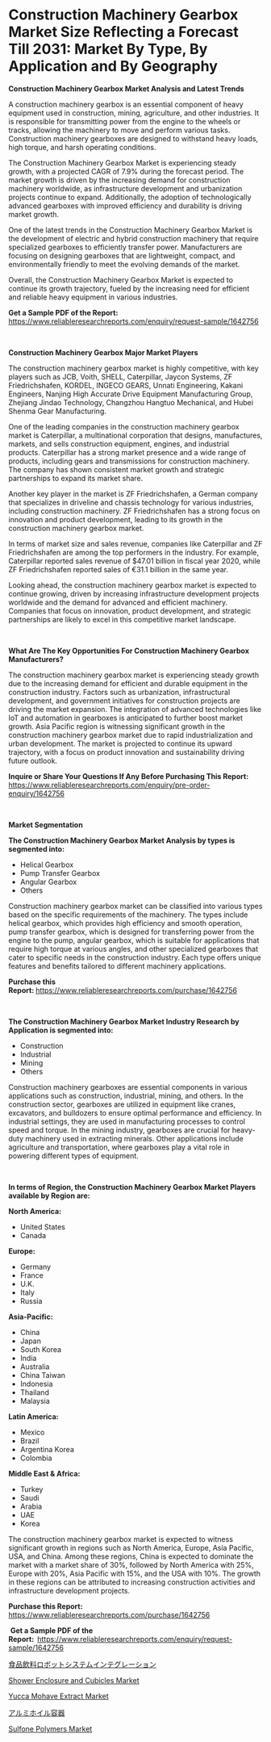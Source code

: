 <p><h1>Construction Machinery Gearbox Market Size Reflecting a Forecast Till 2031: Market By Type, By Application and By Geography</h1></p><p><strong>Construction Machinery Gearbox Market Analysis and Latest Trends</strong></p>
<p><p>A construction machinery gearbox is an essential component of heavy equipment used in construction, mining, agriculture, and other industries. It is responsible for transmitting power from the engine to the wheels or tracks, allowing the machinery to move and perform various tasks. Construction machinery gearboxes are designed to withstand heavy loads, high torque, and harsh operating conditions.</p><p>The Construction Machinery Gearbox Market is experiencing steady growth, with a projected CAGR of 7.9% during the forecast period. The market growth is driven by the increasing demand for construction machinery worldwide, as infrastructure development and urbanization projects continue to expand. Additionally, the adoption of technologically advanced gearboxes with improved efficiency and durability is driving market growth.</p><p>One of the latest trends in the Construction Machinery Gearbox Market is the development of electric and hybrid construction machinery that require specialized gearboxes to efficiently transfer power. Manufacturers are focusing on designing gearboxes that are lightweight, compact, and environmentally friendly to meet the evolving demands of the market.</p><p>Overall, the Construction Machinery Gearbox Market is expected to continue its growth trajectory, fueled by the increasing need for efficient and reliable heavy equipment in various industries.</p></p>
<p><strong>Get a Sample PDF of the Report:&nbsp;</strong> <a href="https://www.reliableresearchreports.com/enquiry/request-sample/1642756">https://www.reliableresearchreports.com/enquiry/request-sample/1642756</a></p>
<p>&nbsp;</p>
<p><strong>Construction Machinery Gearbox Major Market Players</strong></p>
<p><p>The construction machinery gearbox market is highly competitive, with key players such as JCB, Voith, SHELL, Caterpillar, Jaycon Systems, ZF Friedrichshafen, KORDEL, INGECO GEARS, Unnati Engineering, Kakani Engineers, Nanjing High Accurate Drive Equipment Manufacturing Group, Zhejiang Jindao Technology, Changzhou Hangtuo Mechanical, and Hubei Shenma Gear Manufacturing.</p><p>One of the leading companies in the construction machinery gearbox market is Caterpillar, a multinational corporation that designs, manufactures, markets, and sells construction equipment, engines, and industrial products. Caterpillar has a strong market presence and a wide range of products, including gears and transmissions for construction machinery. The company has shown consistent market growth and strategic partnerships to expand its market share.</p><p>Another key player in the market is ZF Friedrichshafen, a German company that specializes in driveline and chassis technology for various industries, including construction machinery. ZF Friedrichshafen has a strong focus on innovation and product development, leading to its growth in the construction machinery gearbox market.</p><p>In terms of market size and sales revenue, companies like Caterpillar and ZF Friedrichshafen are among the top performers in the industry. For example, Caterpillar reported sales revenue of $47.01 billion in fiscal year 2020, while ZF Friedrichshafen reported sales of €31.1 billion in the same year.</p><p>Looking ahead, the construction machinery gearbox market is expected to continue growing, driven by increasing infrastructure development projects worldwide and the demand for advanced and efficient machinery. Companies that focus on innovation, product development, and strategic partnerships are likely to excel in this competitive market landscape.</p></p>
<p>&nbsp;</p>
<p><strong>What Are The Key Opportunities For Construction Machinery Gearbox Manufacturers?</strong></p>
<p><p>The construction machinery gearbox market is experiencing steady growth due to the increasing demand for efficient and durable equipment in the construction industry. Factors such as urbanization, infrastructural development, and government initiatives for construction projects are driving the market expansion. The integration of advanced technologies like IoT and automation in gearboxes is anticipated to further boost market growth. Asia Pacific region is witnessing significant growth in the construction machinery gearbox market due to rapid industrialization and urban development. The market is projected to continue its upward trajectory, with a focus on product innovation and sustainability driving future outlook.</p></p>
<p><strong>Inquire or Share Your Questions If Any Before Purchasing This Report:</strong> <a href="https://www.reliableresearchreports.com/enquiry/pre-order-enquiry/1642756">https://www.reliableresearchreports.com/enquiry/pre-order-enquiry/1642756</a></p>
<p>&nbsp;</p>
<p><strong>Market Segmentation</strong></p>
<p><strong>The Construction Machinery Gearbox Market Analysis by types is segmented into:</strong></p>
<p><ul><li>Helical Gearbox</li><li>Pump Transfer Gearbox</li><li>Angular Gearbox</li><li>Others</li></ul></p>
<p><p>Construction machinery gearbox market can be classified into various types based on the specific requirements of the machinery. The types include helical gearbox, which provides high efficiency and smooth operation, pump transfer gearbox, which is designed for transferring power from the engine to the pump, angular gearbox, which is suitable for applications that require high torque at various angles, and other specialized gearboxes that cater to specific needs in the construction industry. Each type offers unique features and benefits tailored to different machinery applications.</p></p>
<p><strong>Purchase this Report:&nbsp;</strong><a href="https://www.reliableresearchreports.com/purchase/1642756">https://www.reliableresearchreports.com/purchase/1642756</a></p>
<p>&nbsp;</p>
<p><strong>The Construction Machinery Gearbox Market Industry Research by Application is segmented into:</strong></p>
<p><ul><li>Construction</li><li>Industrial</li><li>Mining</li><li>Others</li></ul></p>
<p><p>Construction machinery gearboxes are essential components in various applications such as construction, industrial, mining, and others. In the construction sector, gearboxes are utilized in equipment like cranes, excavators, and bulldozers to ensure optimal performance and efficiency. In industrial settings, they are used in manufacturing processes to control speed and torque. In the mining industry, gearboxes are crucial for heavy-duty machinery used in extracting minerals. Other applications include agriculture and transportation, where gearboxes play a vital role in powering different types of equipment.</p></p>
<p>&nbsp;</p>
<p><strong>In terms of Region, the Construction Machinery Gearbox Market Players available by Region are:</strong></p>
<p>
    <p> <strong> North America: </strong>
        <ul>
            <li>United States</li>
            <li>Canada</li>
        </ul>
        </p> 
    <p> <strong> Europe: </strong>
        <ul>
            <li>Germany</li>
            <li>France</li>
            <li>U.K.</li>
            <li>Italy</li>
            <li>Russia</li>
        </ul>
        </p> 
    <p> <strong> Asia-Pacific: </strong>
        <ul>
            <li>China</li>
            <li>Japan</li>
            <li>South Korea</li>
            <li>India</li>
            <li>Australia</li>
            <li>China Taiwan</li>
            <li>Indonesia</li>
            <li>Thailand</li>
            <li>Malaysia</li>
        </ul>
        </p> 
    <p> <strong> Latin America: </strong>
        <ul>
            <li>Mexico</li>
            <li>Brazil</li>
            <li>Argentina Korea</li>
            <li>Colombia</li>
        </ul>
        </p> 
    <p> <strong> Middle East & Africa: </strong>
        <ul>
            <li>Turkey</li>
            <li>Saudi</li>
            <li>Arabia</li>
            <li>UAE</li>
            <li>Korea</li>
        </ul>
    </p>
    </p>
<p><p>The construction machinery gearbox market is expected to witness significant growth in regions such as North America, Europe, Asia Pacific, USA, and China. Among these regions, China is expected to dominate the market with a market share of 30%, followed by North America with 25%, Europe with 20%, Asia Pacific with 15%, and the USA with 10%. The growth in these regions can be attributed to increasing construction activities and infrastructure development projects.</p></p>
<p><strong>Purchase this Report: </strong><a href="https://www.reliableresearchreports.com/purchase/1642756">https://www.reliableresearchreports.com/purchase/1642756</a></p>
<p>&nbsp;<strong>Get a Sample PDF of the Report:&nbsp;&nbsp;</strong><a href="https://www.reliableresearchreports.com/enquiry/request-sample/1642756">https://www.reliableresearchreports.com/enquiry/request-sample/1642756</a></p>
<p><strong></strong></p>
<p><p><a href="https://medium.com/@sandeepayare180/%E9%A3%9F%E5%93%81-%E9%A3%B2%E6%96%99%E3%83%AD%E3%83%9C%E3%83%83%E3%83%88%E3%82%B7%E3%82%B9%E3%83%86%E3%83%A0%E7%B5%B1%E5%90%88%E5%B8%82%E5%A0%B4-2031%E5%B9%B4%E3%81%BE%E3%81%A7%E3%81%AE%E3%83%88%E3%83%AC%E3%83%B3%E3%83%89-%E4%BA%88%E6%B8%AC-%E7%AB%B6%E4%BA%89%E5%88%86%E6%9E%90-4fa945b3c2dd">食品飲料ロボットシステムインテグレーション</a></p><p><a href="https://zircon-bluebell-299.notion.site/Shower-Enclosure-and-Cubicles-Market-with-the-goal-of-estimating-the-market-size-and-future-growth-p-f0d69b9ae1d54bdd825553c4a98956b6">Shower Enclosure and Cubicles Market</a></p><p><a href="https://view.publitas.com/reportprime-1/yucca-mohave-extract-market-furnish-information-about-market-size-market-share-market-dynamics-and-projections-spanning-from-2024-to-2031/">Yucca Mohave Extract Market</a></p><p><a href="https://medium.com/@sandeepayare180/%E3%82%A2%E3%83%AB%E3%83%9F%E3%83%8B%E3%82%A6%E3%83%A0%E3%83%9B%E3%82%A4%E3%83%AB%E5%AE%B9%E5%99%A8%E5%B8%82%E5%A0%B4%E8%A6%8F%E6%A8%A1-%E5%B8%82%E5%A0%B4%E5%B1%95%E6%9C%9B%E3%81%8A%E3%82%88%E3%81%B3%E5%B8%82%E5%A0%B4%E4%BA%88%E6%B8%AC-2024%E5%B9%B4%E3%81%8B%E3%82%892031%E5%B9%B4%E3%81%BE%E3%81%A7-20d7b2a9d17f">アルミホイル容器</a></p><p><a href="https://view.publitas.com/reportprime-1/sulfone-polymers-market-size-and-growth-market-segmentation-regional-and-country-breakdowns-and-market-trends-for-period-from-2024-2031/">Sulfone Polymers Market</a></p></p>